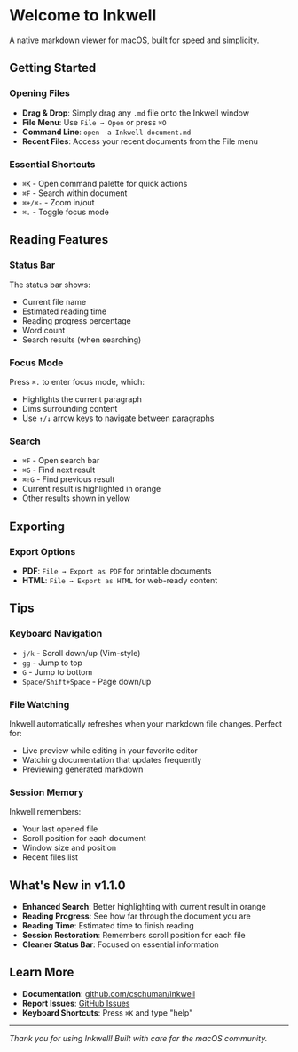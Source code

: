 # Welcome to Inkwell

A native markdown viewer for macOS, built for speed and simplicity.

## Getting Started

### Opening Files
- **Drag & Drop**: Simply drag any `.md` file onto the Inkwell window
- **File Menu**: Use `File → Open` or press `⌘O`
- **Command Line**: `open -a Inkwell document.md`
- **Recent Files**: Access your recent documents from the File menu

### Essential Shortcuts
- `⌘K` - Open command palette for quick actions
- `⌘F` - Search within document
- `⌘+/⌘-` - Zoom in/out
- `⌘.` - Toggle focus mode

## Reading Features

### Status Bar
The status bar shows:
- Current file name
- Estimated reading time
- Reading progress percentage
- Word count
- Search results (when searching)

### Focus Mode
Press `⌘.` to enter focus mode, which:
- Highlights the current paragraph
- Dims surrounding content
- Use `↑/↓` arrow keys to navigate between paragraphs

### Search
- `⌘F` - Open search bar
- `⌘G` - Find next result
- `⌘⇧G` - Find previous result
- Current result is highlighted in orange
- Other results shown in yellow

## Exporting

### Export Options
- **PDF**: `File → Export as PDF` for printable documents
- **HTML**: `File → Export as HTML` for web-ready content

## Tips

### Keyboard Navigation
- `j/k` - Scroll down/up (Vim-style)
- `gg` - Jump to top
- `G` - Jump to bottom
- `Space/Shift+Space` - Page down/up

### File Watching
Inkwell automatically refreshes when your markdown file changes. Perfect for:
- Live preview while editing in your favorite editor
- Watching documentation that updates frequently
- Previewing generated markdown

### Session Memory
Inkwell remembers:
- Your last opened file
- Scroll position for each document
- Window size and position
- Recent files list

## What's New in v1.1.0

- **Enhanced Search**: Better highlighting with current result in orange
- **Reading Progress**: See how far through the document you are
- **Reading Time**: Estimated time to finish reading
- **Session Restoration**: Remembers scroll position for each file
- **Cleaner Status Bar**: Focused on essential information

## Learn More

- **Documentation**: [github.com/cschuman/inkwell](https://github.com/cschuman/inkwell)
- **Report Issues**: [GitHub Issues](https://github.com/cschuman/inkwell/issues)
- **Keyboard Shortcuts**: Press `⌘K` and type "help"

---

*Thank you for using Inkwell! Built with care for the macOS community.*